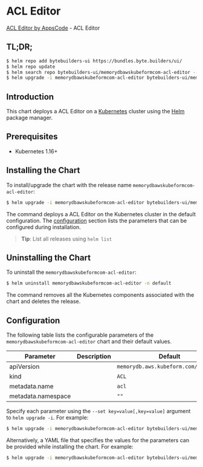 # ACL Editor

[ACL Editor by AppsCode](https://byte.builders) - ACL Editor

## TL;DR;

```bash
$ helm repo add bytebuilders-ui https://bundles.byte.builders/ui/
$ helm repo update
$ helm search repo bytebuilders-ui/memorydbawskubeformcom-acl-editor --version=v0.4.17
$ helm upgrade -i memorydbawskubeformcom-acl-editor bytebuilders-ui/memorydbawskubeformcom-acl-editor -n default --create-namespace --version=v0.4.17
```

## Introduction

This chart deploys a ACL Editor on a [Kubernetes](http://kubernetes.io) cluster using the [Helm](https://helm.sh) package manager.

## Prerequisites

- Kubernetes 1.16+

## Installing the Chart

To install/upgrade the chart with the release name `memorydbawskubeformcom-acl-editor`:

```bash
$ helm upgrade -i memorydbawskubeformcom-acl-editor bytebuilders-ui/memorydbawskubeformcom-acl-editor -n default --create-namespace --version=v0.4.17
```

The command deploys a ACL Editor on the Kubernetes cluster in the default configuration. The [configuration](#configuration) section lists the parameters that can be configured during installation.

> **Tip**: List all releases using `helm list`

## Uninstalling the Chart

To uninstall the `memorydbawskubeformcom-acl-editor`:

```bash
$ helm uninstall memorydbawskubeformcom-acl-editor -n default
```

The command removes all the Kubernetes components associated with the chart and deletes the release.

## Configuration

The following table lists the configurable parameters of the `memorydbawskubeformcom-acl-editor` chart and their default values.

|     Parameter      | Description |                     Default                     |
|--------------------|-------------|-------------------------------------------------|
| apiVersion         |             | <code>memorydb.aws.kubeform.com/v1alpha1</code> |
| kind               |             | <code>ACL</code>                                |
| metadata.name      |             | <code>acl</code>                                |
| metadata.namespace |             | <code>""</code>                                 |


Specify each parameter using the `--set key=value[,key=value]` argument to `helm upgrade -i`. For example:

```bash
$ helm upgrade -i memorydbawskubeformcom-acl-editor bytebuilders-ui/memorydbawskubeformcom-acl-editor -n default --create-namespace --version=v0.4.17 --set apiVersion=memorydb.aws.kubeform.com/v1alpha1
```

Alternatively, a YAML file that specifies the values for the parameters can be provided while
installing the chart. For example:

```bash
$ helm upgrade -i memorydbawskubeformcom-acl-editor bytebuilders-ui/memorydbawskubeformcom-acl-editor -n default --create-namespace --version=v0.4.17 --values values.yaml
```
